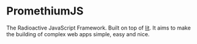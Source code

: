# PromethiumJS

The Radioactive JavaScript Framework. Built on top of [lit](https://lit.dev/).
It aims to make the building of complex web apps simple, easy and nice.
